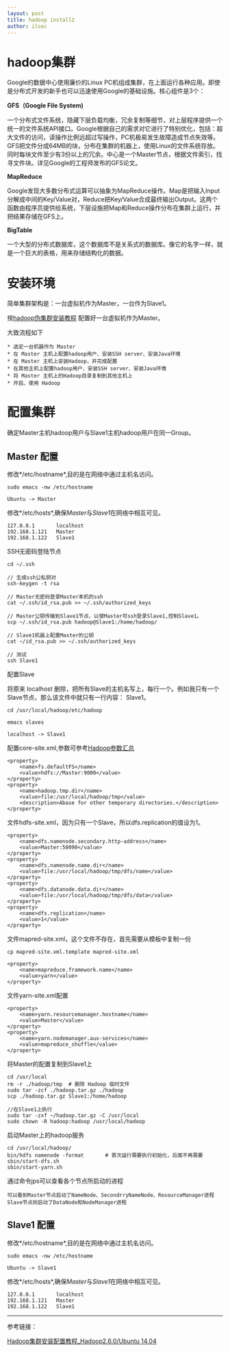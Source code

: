 ```yaml
---
layout: post
title: hadoop install2
author: ilsec
---
```


# hadoop集群

Google的数据中心使用廉价的Linux PC机组成集群，在上面运行各种应用。即使是分布式开发的新手也可以迅速使用Google的基础设施。核心组件是3个：

**GFS（Google File System)**

一个分布式文件系统，隐藏下层负载均衡，冗余复制等细节，对上层程序提供一个统一的文件系统API接口。Google根据自己的需求对它进行了特别优化，包括：超大文件的访问，读操作比例远超过写操作，PC机极易发生故障造成节点失效等。GFS把文件分成64MB的块，分布在集群的机器上，使用Linux的文件系统存放。同时每块文件至少有3份以上的冗余。中心是一个Master节点，根据文件索引，找寻文件块。详见Google的工程师发布的GFS论文。

**MapReduce**

Google发现大多数分布式运算可以抽象为MapReduce操作。Map是把输入Input分解成中间的Key/Value对，Reduce把Key/Value合成最终输出Output。这两个函数由程序员提供给系统，下层设施把Map和Reduce操作分布在集群上运行，并把结果存储在GFS上。

**BigTable**

一个大型的分布式数据库，这个数据库不是关系式的数据库。像它的名字一样，就是一个巨大的表格，用来存储结构化的数据。

# 安装环境

简单集群架构是：一台虚拟机作为Master，一台作为Slave1。

按[hadoop伪集群安装教程](http://ilsec.github.io/blog/2015/12/10/haoop_install.html) 配置好一台虚拟机作为Master。

大致流程如下

```
* 选定一台机器作为 Master
* 在 Master 主机上配置hadoop用户、安装SSH server、安装Java环境
* 在 Master 主机上安装Hadoop，并完成配置
* 在其他主机上配置hadoop用户、安装SSH server、安装Java环境
* 将 Master 主机上的Hadoop目录复制到其他主机上
* 开启、使用 Hadoop
```

# 配置集群

确定Master主机hadoop用户与Slave1主机hadoop用户在同一Group。

## Master 配置

修改*/etc/hostname*,目的是在网络中通过主机名访问。

```
sudo emacs -nw /etc/hostname

Ubuntu -> Master
```

修改*/etc/hosts*,确保*Master*与*Slave1*在网络中相互可见。

```
127.0.0.1       localhost
192.168.1.121   Master
192.168.1.122   Slave1
```

SSH无密码登陆节点

```
cd ~/.ssh

// 生成ssh公私钥对
ssh-keygen -t rsa

// Master无密码登录Master本机的ssh
cat ~/.ssh/id_rsa.pub >> ~/.ssh/authorized_keys

// Master公钥传输到Slave1节点，以使Master可ssh登录Slave1,控制Slave1。
scp ~/.ssh/id_rsa.pub hadoop@Slave1:/home/hadoop/

// Slave1机器上配置Master的公钥
cat ~/id_rsa.pub >> ~/.ssh/authorized_keys

// 测试
ssh Slave1
```

配置Slave

将原来 localhost 删除，把所有Slave的主机名写上，每行一个。例如我只有一个 Slave节点，那么该文件中就只有一行内容： Slave1。

```
cd /usr/local/hadoop/etc/hadoop

emacs slaves

localhost -> Slave1

```

配置core-site.xml,参数可参考[Hadoop参数汇总](http://segmentfault.com/a/1190000000709725)

```
<property>
    <name>fs.defaultFS</name>
    <value>hdfs://Master:9000</value>
</property>
<property>
    <name>hadoop.tmp.dir</name>
    <value>file:/usr/local/hadoop/tmp</value>
    <description>Abase for other temporary directories.</description>
</property>

```

文件hdfs-site.xml，因为只有一个Slave，所以dfs.replication的值设为1。

```
<property>
    <name>dfs.namenode.secondary.http-address</name>
    <value>Master:50090</value>
</property>
<property>
    <name>dfs.namenode.name.dir</name>
    <value>file:/usr/local/hadoop/tmp/dfs/name</value>
</property>
<property>
    <name>dfs.datanode.data.dir</name>
    <value>file:/usr/local/hadoop/tmp/dfs/data</value>
</property>
<property>
    <name>dfs.replication</name>
    <value>1</value>
</property>
```

文件mapred-site.xml，这个文件不存在，首先需要从模板中复制一份

```
cp mapred-site.xml.template mapred-site.xml

<property>
    <name>mapreduce.framework.name</name>
    <value>yarn</value>
</property>
```

文件yarn-site.xml配置

```
<property>
    <name>yarn.resourcemanager.hostname</name>
    <value>Master</value>
</property>
<property>
    <name>yarn.nodemanager.aux-services</name>
    <value>mapreduce_shuffle</value>
</property>
```

将Master的配置复制到Slave1上

```
cd /usr/local
rm -r ./hadoop/tmp  # 删除 Hadoop 临时文件
sudo tar -zcf ./hadoop.tar.gz ./hadoop
scp ./hadoop.tar.gz Slave1:/home/hadoop

//在Slave1上执行
sudo tar -zxf ~/hadoop.tar.gz -C /usr/local
sudo chown -R hadoop:hadoop /usr/local/hadoop
```

启动Master上的hadoop服务

```
cd /usr/local/hadoop/
bin/hdfs namenode -format       # 首次运行需要执行初始化，后面不再需要
sbin/start-dfs.sh
sbin/start-yarn.sh
```

通过命令jps可以查看各个节点所启动的进程

```
可以看到Master节点启动了NameNode、SecondrryNameNode、ResourceManager进程
Slave节点则启动了DataNode和NodeManager进程
```

## Slave1 配置

修改*/etc/hostname*,目的是在网络中通过主机名访问。

```
sudo emacs -nw /etc/hostname

Ubuntu -> Slave1
```

修改*/etc/hosts*,确保*Master*与*Slave1*在网络中相互可见。

```
127.0.0.1       localhost
192.168.1.121   Master
192.168.1.122   Slave1
```

----

参考链接：

[Hadoop集群安装配置教程_Hadoop2.6.0/Ubuntu 14.04](http://www.powerxing.com/install-hadoop-cluster/)
